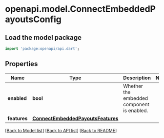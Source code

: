 # openapi.model.ConnectEmbeddedPayoutsConfig

## Load the model package
```dart
import 'package:openapi/api.dart';
```

## Properties
Name | Type | Description | Notes
------------ | ------------- | ------------- | -------------
**enabled** | **bool** | Whether the embedded component is enabled. | 
**features** | [**ConnectEmbeddedPayoutsFeatures**](ConnectEmbeddedPayoutsFeatures.md) |  | 

[[Back to Model list]](../README.md#documentation-for-models) [[Back to API list]](../README.md#documentation-for-api-endpoints) [[Back to README]](../README.md)


